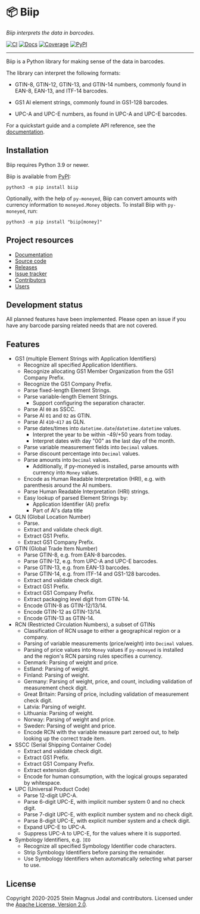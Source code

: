 # &#x1F4E6; Biip

_Biip interprets the data in barcodes._

[![CI](https://img.shields.io/github/actions/workflow/status/jodal/biip/ci.yml?branch=main)](https://github.com/jodal/biip/actions/workflows/ci.yml)
[![Docs](https://img.shields.io/readthedocs/biip)](https://biip.readthedocs.io/en/latest/)
[![Coverage](https://img.shields.io/codecov/c/gh/jodal/biip)](https://codecov.io/gh/jodal/biip)
[![PyPI](https://img.shields.io/pypi/v/biip)](https://pypi.org/project/biip/)

---

Biip is a Python library for making sense of the data in barcodes.

The library can interpret the following formats:

- GTIN-8, GTIN-12, GTIN-13, and GTIN-14 numbers,
  commonly found in EAN-8, EAN-13, and ITF-14 barcodes.

- GS1 AI element strings,
  commonly found in GS1-128 barcodes.

- UPC-A and UPC-E numbers, as found in UPC-A and UPC-E barcodes.

For a quickstart guide and a complete API reference,
see the [documentation](https://biip.readthedocs.io/).

## Installation

Biip requires Python 3.9 or newer.

Biip is available from [PyPI](https://pypi.org/project/biip/):

```
python3 -m pip install biip
```

Optionally, with the help of `py-moneyed`, Biip can convert amounts with
currency information to `moneyed.Money` objects.
To install Biip with `py-moneyed`, run:

```
python3 -m pip install "biip[money]"
```

## Project resources

- [Documentation](https://biip.readthedocs.io/)
- [Source code](https://github.com/jodal/biip)
- [Releases](https://github.com/jodal/biip/releases)
- [Issue tracker](https://github.com/jodal/biip/issues)
- [Contributors](https://github.com/jodal/biip/graphs/contributors)
- [Users](https://github.com/jodal/biip/wiki/Users)

## Development status

All planned features have been implemented.
Please open an issue if you have any barcode parsing related needs that are not covered.

## Features

- GS1 (multiple Element Strings with Application Identifiers)
  - Recognize all specified Application Identifiers.
  - Recognize allocating GS1 Member Organization from the GS1 Company Prefix.
  - Recognize the GS1 Company Prefix.
  - Parse fixed-length Element Strings.
  - Parse variable-length Element Strings.
    - Support configuring the separation character.
  - Parse AI `00` as SSCC.
  - Parse AI `01` and `02` as GTIN.
  - Parse AI `410`-`417` as GLN.
  - Parse dates/times into `datetime.date`/`datetime.datetime` values.
    - Interpret the year to be within -49/+50 years from today.
    - Interpret dates with day "00" as the last day of the month.
  - Parse variable measurement fields into `Decimal` values.
  - Parse discount percentage into `Decimal` values.
  - Parse amounts into `Decimal` values.
    - Additionally, if py-moneyed is installed,
      parse amounts with currency into `Money` values.
  - Encode as Human Readable Interpretation (HRI),
    e.g. with parenthesis around the AI numbers.
  - Parse Human Readable Interpretation (HRI) strings.
  - Easy lookup of parsed Element Strings by:
    - Application Identifier (AI) prefix
    - Part of AI's data title
- GLN (Global Location Number)
  - Parse.
  - Extract and validate check digit.
  - Extract GS1 Prefix.
  - Extract GS1 Company Prefix.
- GTIN (Global Trade Item Number)
  - Parse GTIN-8, e.g. from EAN-8 barcodes.
  - Parse GTIN-12, e.g. from UPC-A and UPC-E barcodes.
  - Parse GTIN-13, e.g. from EAN-13 barcodes.
  - Parse GTIN-14, e.g. from ITF-14 and GS1-128 barcodes.
  - Extract and validate check digit.
  - Extract GS1 Prefix.
  - Extract GS1 Company Prefix.
  - Extract packaging level digit from GTIN-14.
  - Encode GTIN-8 as GTIN-12/13/14.
  - Encode GTIN-12 as GTIN-13/14.
  - Encode GTIN-13 as GTIN-14.
- RCN (Restricted Circulation Numbers), a subset of GTINs
  - Classification of RCN usage to either a geographical region or a company.
  - Parsing of variable measurements (price/weight) into `Decimal`
    values.
  - Parsing of price values into `Money` values if `py-moneyed` is
    installed and the region's RCN parsing rules specifies a currency.
  - Denmark: Parsing of weight and price.
  - Estland: Parsing of weight.
  - Finland: Parsing of weight.
  - Germany: Parsing of weight, price, and count, including validation of
    measurement check digit.
  - Great Britain: Parsing of price, including validation of measurement check
    digit.
  - Latvia: Parsing of weight.
  - Lithuania: Parsing of weight.
  - Norway: Parsing of weight and price.
  - Sweden: Parsing of weight and price.
  - Encode RCN with the variable measure part zeroed out,
    to help looking up the correct trade item.
- SSCC (Serial Shipping Container Code)
  - Extract and validate check digit.
  - Extract GS1 Prefix.
  - Extract GS1 Company Prefix.
  - Extract extension digit.
  - Encode for human consumption, with the logical groups separated by whitespace.
- UPC (Universal Product Code)
  - Parse 12-digit UPC-A.
  - Parse 6-digit UPC-E, with implicit number system 0 and no check digit.
  - Parse 7-digit UPC-E, with explicit number system and no check digit.
  - Parse 8-digit UPC-E, with explicit number system and a check digit.
  - Expand UPC-E to UPC-A.
  - Suppress UPC-A to UPC-E, for the values where it is supported.
- Symbology Identifiers, e.g. `]EO`
  - Recognize all specified Symbology Identifier code characters.
  - Strip Symbology Identifiers before parsing the remainder.
  - Use Symbology Identifiers when automatically selecting what parser to use.

## License

Copyright 2020-2025 Stein Magnus Jodal and contributors.
Licensed under the
[Apache License, Version 2.0](https://www.apache.org/licenses/LICENSE-2.0).
